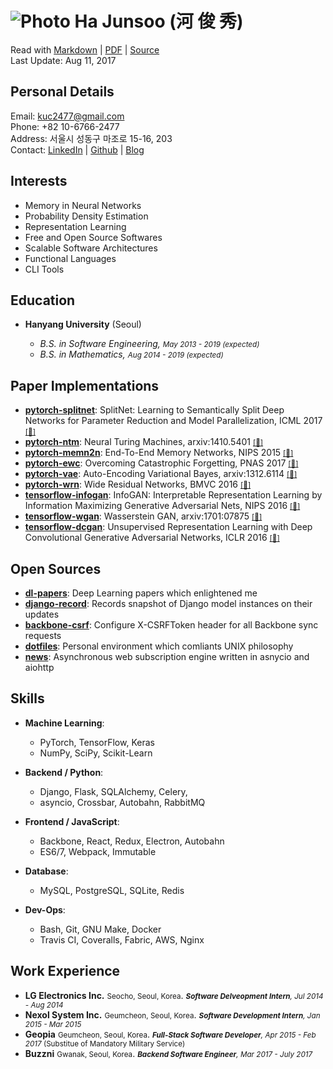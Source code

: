 ![Photo](https://en.gravatar.com/userimage/88915015/2c6d5786d2b480927676688336d80102.jpg?size=110) Ha Junsoo (河 俊 秀)  
=======================================================================================================================

Read with [Markdown](https://raw.github.com/kuc2477/resume/gh-pages/index.md) | [PDF](https://raw.github.com/kuc2477/resume/gh-pages/index.pdf) | [Source](http://github.com/kuc2477/resume)  
Last Update: Aug 11, 2017


Personal Details
---------------
Email:      kuc2477@gmail.com   
Phone:      +82 10-6766-2477  
Address:    서울시 성동구 마조로 15-16, 203  
Contact:    [LinkedIn](https://www.linkedin.com/in/junsoo-ha-769a89bb?trk=hp-identity-name) | [Github](https://github.com/kuc2477) | [Blog](http://hajunsoo.org)  


Interests
---------
- Memory in Neural Networks
- Probability Density Estimation
- Representation Learning
- Free and Open Source Softwares
- Scalable Software Architectures
- Functional Languages
- CLI Tools


Education
---------

* **Hanyang University** (Seoul)

    - *B.S. in Software Engineering, <small>May 2013 - 2019 (expected)</small>*  
    - *B.S. in Mathematics, <small>Aug 2014 - 2019 (expected)</small>*


Paper Implementations
---------------------
* **[pytorch-splitnet](https://github.com/kuc2477/pytorch-splitnet)**: SplitNet: Learning to Semantically Split Deep Networks for Parameter Reduction and Model Parallelization, ICML 2017 [<small>[&#128279;]</small>](http://proceedings.mlr.press/v70/kim17b/kim17b.pdf)
* **[pytorch-ntm](https://github.com/kuc2477/pytorch-ntm)**: Neural Turing Machines, arxiv:1410.5401 [<small>[&#128279;]</small>](https://arxiv.org/abs/1410.5401)
* **[pytorch-memn2n](https://github.com/kuc2477/pytorch-memn2n)**: End-To-End Memory Networks, NIPS 2015 [<small>[&#128279;]</small>](https://papers.nips.cc/paper/5846-end-to-end-memory-networks.pdf)
* **[pytorch-ewc](https://github.com/kuc2477/pytorch-ewc)**: Overcoming Catastrophic Forgetting, PNAS 2017 [<small>[&#128279;]</small>](https://arxiv.org/abs/1612.00796)
* **[pytorch-vae](https://github.com/kuc2477/pytorch-vae)**: Auto-Encoding Variational Bayes, arxiv:1312.6114 [<small>[&#128279;]</small>](https://arxiv.org/abs/1312.6114)
* **[pytorch-wrn](https://github.com/kuc2477/pytorch-wrn)**: Wide Residual Networks, BMVC 2016 [<small>[&#128279;]</small>](http://www.bmva.org/bmvc/2016/papers/paper087/abstract087.pdf)
* **[tensorflow-infogan](https://github.com/kuc2477/tensorflow-infogan)**: InfoGAN: Interpretable Representation Learning by Information Maximizing Generative Adversarial Nets, NIPS 2016 [<small>[&#128279;]</small>](https://papers.nips.cc/paper/6399-infogan-interpretable-representation-learning-by-information-maximizing-generative-adversarial-nets)
* **[tensorflow-wgan](https://github.com/kuc2477/tensorflow-wgan)**: Wasserstein GAN, arxiv:1701:07875 [<small>[&#128279;]</small>](https://arxiv.org/abs/1701.07875)
* **[tensorflow-dcgan](https://github.com/kuc2477/tensorflow-dcgan)**: Unsupervised Representation Learning with Deep Convolutional Generative Adversarial Networks, ICLR 2016 [<small>[&#128279;]</small>](https://arxiv.org/abs/1511.06434)


Open Sources
------------
* **[dl-papers](https://github.com/kuc2477/dl-papers)**: Deep Learning papers which enlightened me
* **[django-record](https://github.com/kuc2477/django-record)**: Records snapshot of Django model instances on their updates
* **[backbone-csrf](https://github.com/kuc2477/backbone-csrf)**: Configure X-CSRFToken header for all Backbone sync requests
* **[dotfiles](https://github.com/kuc2477/dotfiles)**: Personal environment which comliants UNIX philosophy
* **[news](https://github.com/kuc2477/news)**: Asynchronous web subscription engine written in asnycio and aiohttp


Skills
------

* **Machine Learning**: 
    * PyTorch, TensorFlow, Keras
    * NumPy, SciPy, Scikit-Learn

* **Backend / Python**: 
    * Django, Flask, SQLAlchemy, Celery, 
    * asyncio, Crossbar, Autobahn, RabbitMQ

* **Frontend / JavaScript**: 
    * Backbone, React, Redux, Electron, Autobahn
    * ES6/7, Webpack, Immutable

* **Database**: 
    * MySQL, PostgreSQL, SQLite, Redis

* **Dev-Ops**:
    * Bash, Git, GNU Make, Docker
    * Travis CI, Coveralls, Fabric, AWS, Nginx


Work Experience
---------------

*   **LG Electronics Inc.** <small>Seocho, Seoul, Korea</small>. *<small>**Software Delveopment Intern**, Jul 2014 - Aug 2014</small>*
*   **Nexol System Inc.** <small>Geumcheon, Seoul, Korea</small>. *<small>**Software Development Intern**, Jan 2015 - Mar 2015</small>*
*   **Geopia** <small>Geumcheon, Seoul, Korea</small>. *<small>**Full-Stack Software Developer**, Apr 2015 - Feb 2017* (Substitue of Mandatory Military Service)</small>
*   **Buzzni** <small>Gwanak, Seoul, Korea</small>. *<small>**Backend Software Engineer**, Mar 2017 - July 2017</small>*
